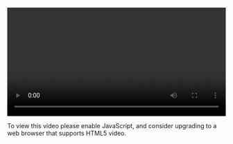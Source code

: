 <video controls="" style="width: 100%; display: block;"><source src="http://o86bpj665.bkt.clouddn.com/meteor-react-bird/3-spa-intro.mp4" type="video/mp4"><p>To view this video please enable JavaScript, and consider upgrading to a web browser that supports HTML5 video.</p></video>
